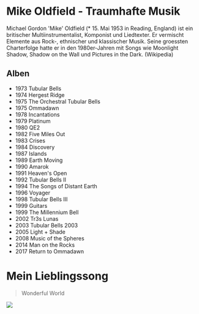 # Mike Oldfield - Traumhafte Musik

Michael Gordon 'Mike' Oldfield (* 15. Mai 1953 in Reading, England) 
ist ein britischer Multiinstrumentalist, Komponist und Liedtexter. 
Er vermischt Elemente aus Rock-, ethnischer und klassischer Musik. 
Seine groessten Charterfolge hatte er in den 1980er-Jahren mit Songs 
wie Moonlight Shadow, Shadow on the Wall und Pictures in the Dark.
(Wikipedia)

## Alben
* 1973 Tubular Bells
* 1974 Hergest Ridge
* 1975 The Orchestral Tubular Bells
* 1975 Ommadawn
* 1978 Incantations
* 1979 Platinum
* 1980 QE2
* 1982 Five Miles Out
* 1983 Crises
* 1984 Discovery
* 1987 Islands
* 1989 Earth Moving
* 1990 Amarok
* 1991 Heaven's Open
* 1992 Tubular Bells II
* 1994 The Songs of Distant Earth
* 1996 Voyager
* 1998 Tubular Bells III
* 1999 Guitars
* 1999 The Millennium Bell
* 2002 Tr3s Lunas
* 2003 Tubular Bells 2003
* 2005 Light + Shade
* 2008 Music of the Spheres
* 2014 Man on the Rocks
* 2017 Return to Ommadawn

# Mein Lieblingssong
> Wonderful World

<img src="https://i.ytimg.com/vi/KXatvzWAzLU/maxresdefault.jpg"/> 
